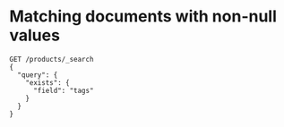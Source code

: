 # Matching documents with non-null values

```
GET /products/_search
{
  "query": {
    "exists": {
      "field": "tags"
    }
  }
}
```